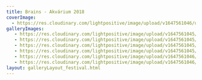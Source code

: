 ```yaml
---
title: Brains - Akvárium 2018
coverImage:
  - https://res.cloudinary.com/lightpositive/image/upload/v1647561046/uploads/Brains%20-%20Akv%C3%A1rium%202018/Brains1.jpg
galleryImages:
   - https://res.cloudinary.com/lightpositive/image/upload/v1647561045/uploads/Brains%20-%20Akv%C3%A1rium%202018/Brains5.jpg
   - https://res.cloudinary.com/lightpositive/image/upload/v1647561045/uploads/Brains%20-%20Akv%C3%A1rium%202018/Brains4.jpg
   - https://res.cloudinary.com/lightpositive/image/upload/v1647561045/uploads/Brains%20-%20Akv%C3%A1rium%202018/Brains3.jpg
   - https://res.cloudinary.com/lightpositive/image/upload/v1647561045/uploads/Brains%20-%20Akv%C3%A1rium%202018/Brains-1.jpg
   - https://res.cloudinary.com/lightpositive/image/upload/v1647561046/uploads/Brains%20-%20Akv%C3%A1rium%202018/Brains2.jpg
   - https://res.cloudinary.com/lightpositive/image/upload/v1647561046/uploads/Brains%20-%20Akv%C3%A1rium%202018/Brains1.jpg
layout: galleryLayout_festival.html
---
```

